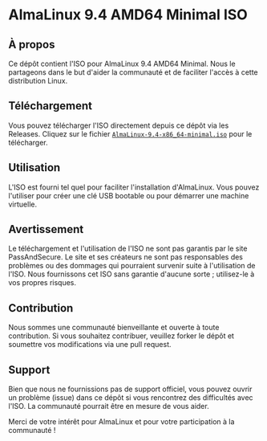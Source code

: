 # AlmaLinux 9.4 AMD64 Minimal ISO

## À propos
Ce dépôt contient l'ISO pour AlmaLinux 9.4 AMD64 Minimal. Nous le partageons dans le but d'aider la communauté et de faciliter l'accès à cette distribution Linux.

## Téléchargement
Vous pouvez télécharger l'ISO directement depuis ce dépôt via les Releases. Cliquez sur le fichier [`AlmaLinux-9.4-x86_64-minimal.iso`](https://github.com/PassAndSecure/AlmaLinux_9.4/releases/download/AlmaLinux-9.4-x86_64-minimal/AlmaLinux-9.4-x86_64-minimal.iso) pour le télécharger.

## Utilisation
L'ISO est fourni tel quel pour faciliter l'installation d'AlmaLinux. Vous pouvez l'utiliser pour créer une clé USB bootable ou pour démarrer une machine virtuelle.

## Avertissement
Le téléchargement et l'utilisation de l'ISO ne sont pas garantis par le site PassAndSecure. Le site et ses créateurs ne sont pas responsables des problèmes ou des dommages qui pourraient survenir suite à l'utilisation de l'ISO. Nous fournissons cet ISO sans garantie d'aucune sorte ; utilisez-le à vos propres risques.

## Contribution
Nous sommes une communauté bienveillante et ouverte à toute contribution. Si vous souhaitez contribuer, veuillez forker le dépôt et soumettre vos modifications via une pull request.

## Support
Bien que nous ne fournissions pas de support officiel, vous pouvez ouvrir un problème (issue) dans ce dépôt si vous rencontrez des difficultés avec l'ISO. La communauté pourrait être en mesure de vous aider.

Merci de votre intérêt pour AlmaLinux et pour votre participation à la communauté !
